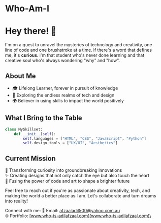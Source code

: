 # Who-Am-I
# Hey there! 👋

I'm on a quest to unravel the mysteries of technology and creativity, one line of code and one brushstroke at a time. If there's a word that defines me, it's **curious**. I'm that student who's never done learning and that creative soul who's always wondering "why" and "how". 

## About Me

- 🎓 Lifelong Learner, forever in pursuit of knowledge
- 🌌 Exploring the endless realms of tech and design
- 🌍 Believer in using skills to impact the world positively

## What I Bring to the Table

```python
class MySkillset:
    def __init__(self):
        self.languages = ["HTML", "CSS", "JavaScript", "Python"]
        self.design_tools = ["UX/UI", "Aesthetics"]
```

## Current Mission

🚀 Transforming curiosity into groundbreaking innovations\
✨ Creating designs that not only catch the eye but also touch the heart\
🎨 Fusing the power of code and art to shape a brighter future

Feel free to reach out if you're as passionate about creativity, tech, and making the world a better place as I am. Let's collaborate and turn dreams into reality!

Connect with me:
📩 Email: [afzaaladil500@yahoo.com.au](afzaaladil500@yahoo.com.au)\
🌐 Portfolio: [www.who-is-adilafzaal.com](www.who-is-adilafzaal.com)\
